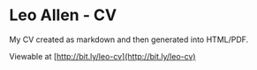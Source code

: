 Leo Allen - CV
=======================

My CV created as markdown and then generated into HTML/PDF.

Viewable at [http://bit.ly/leo-cv](http://bit.ly/leo-cv)
